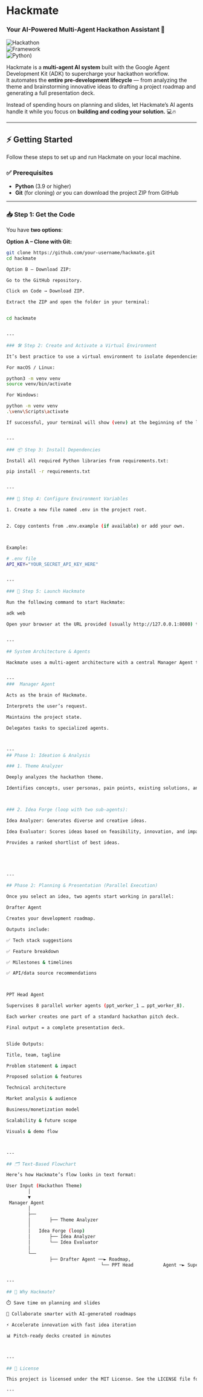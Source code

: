 

# Hackmate  
### Your AI-Powered Multi-Agent Hackathon Assistant 🚀  

![Hackathon](https://img.shields.io/badge/Event-IEEE_SB_JIIT%20Techblocks%2011.1-blue.svg)  
![Framework](https://img.shields.io/badge/Framework-Google%20ADK-orange.svg)  
![Python](https://img.shields.io/badge/Python-3.9+-blue.svg))  

Hackmate is a **multi-agent AI system** built with the Google Agent Development Kit (ADK) to supercharge your hackathon workflow.  
It automates the **entire pre-development lifecycle** — from analyzing the theme and brainstorming innovative ideas to drafting a project roadmap and generating a full presentation deck.  

Instead of spending hours on planning and slides, let Hackmate’s AI agents handle it while you focus on **building and coding your solution.** 💻🔥  

---

## ⚡ Getting Started  

Follow these steps to set up and run Hackmate on your local machine.  

### ✅ Prerequisites  
- **Python** (3.9 or higher)  
- **Git** (for cloning) *or* you can download the project ZIP from GitHub  

---

### 📥 Step 1: Get the Code  

You have **two options**:  

**Option A – Clone with Git:**  
```sh
git clone https://github.com/your-username/hackmate.git
cd hackmate

Option B – Download ZIP:

Go to the GitHub repository.

Click on Code → Download ZIP.

Extract the ZIP and open the folder in your terminal:


cd hackmate


---

### 🛠️ Step 2: Create and Activate a Virtual Environment

It’s best practice to use a virtual environment to isolate dependencies.

For macOS / Linux:

python3 -m venv venv
source venv/bin/activate

For Windows:

python -m venv venv
.\venv\Scripts\activate

If successful, your terminal will show (venv) at the beginning of the line.


---

### 📦 Step 3: Install Dependencies

Install all required Python libraries from requirements.txt:

pip install -r requirements.txt


---

### 🔑 Step 4: Configure Environment Variables

1. Create a new file named .env in the project root.


2. Copy contents from .env.example (if available) or add your own.



Example:

# .env file
API_KEY="YOUR_SECRET_API_KEY_HERE"


---

### 🚀 Step 5: Launch Hackmate

Run the following command to start Hackmate:

adk web

Open your browser at the URL provided (usually http://127.0.0.1:8080) to start using Hackmate! 🎉


---

## System Architecture & Agents

Hackmate uses a multi-agent architecture with a central Manager Agent that coordinates everything.


---
###  Manager Agent

Acts as the brain of Hackmate.

Interprets the user’s request.

Maintains the project state.

Delegates tasks to specialized agents.



---
## Phase 1: Ideation & Analysis

### 1. Theme Analyzer

Deeply analyzes the hackathon theme.

Identifies concepts, user personas, pain points, existing solutions, and ethical considerations.



### 2. Idea Forge (loop with two sub-agents):

Idea Analyzer: Generates diverse and creative ideas.

Idea Evaluator: Scores ideas based on feasibility, innovation, and impact.

Provides a ranked shortlist of best ideas.





---

## Phase 2: Planning & Presentation (Parallel Execution)

Once you select an idea, two agents start working in parallel:

Drafter Agent

Creates your development roadmap.

Outputs include:

✅ Tech stack suggestions

✅ Feature breakdown

✅ Milestones & timelines

✅ API/data source recommendations



PPT Head Agent

Supervises 8 parallel worker agents (ppt_worker_1 … ppt_worker_8).

Each worker creates one part of a standard hackathon pitch deck.

Final output = a complete presentation deck.


Slide Outputs:

Title, team, tagline

Problem statement & impact

Proposed solution & features

Technical architecture

Market analysis & audience

Business/monetization model

Scalability & future scope

Visuals & demo flow



---

## 🗂️ Text-Based Flowchart

Here’s how Hackmate’s flow looks in text format:

User Input (Hackathon Theme)
        │
        ▼
 Manager Agent
        │
        ├── 
        │       ├── Theme Analyzer
        │       
        │   Idea Forge (loop)
        │       ├── Idea Analyzer
        │       └── Idea Evaluator
        │
        └── 
                ├── Drafter Agent ──► Roadmap, 
                                   └── PPT Head           Agent ─► Supervises 8 Workers ─► Full Presentation


---

## 🎯 Why Hackmate?

⏱️ Save time on planning and slides

🤝 Collaborate smarter with AI-generated roadmaps

⚡ Accelerate innovation with fast idea iteration

📊 Pitch-ready decks created in minutes



---

## 📌 License

This project is licensed under the MIT License. See the LICENSE file for details.

---

